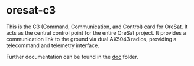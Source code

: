 # oresat-c3
This is the C3 (Command, Communication, and Control) card for OreSat. It
acts as the central control point for the entire OreSat project. It
provides a communication link to the ground via dual AX5043 radios,
providing a telecommand and telemetry interface.

Further documentation can be found in the [doc](doc) folder.
